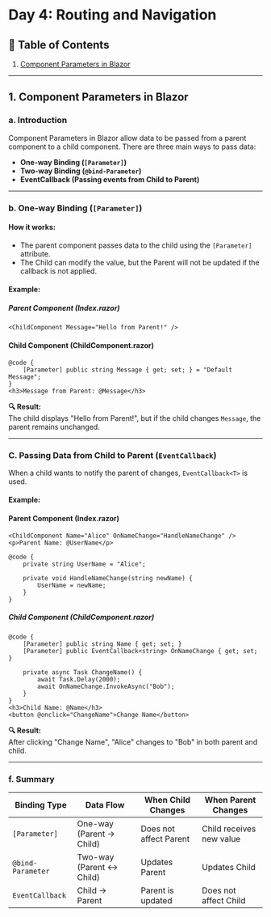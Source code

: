 # Day 4: Routing and Navigation

## 📖 Table of Contents

1. [Component Parameters in Blazor](#component-parameters)

---

## <a id="component-parameters">1. Component Parameters in Blazor</a>

### a. Introduction

Component Parameters in Blazor allow data to be passed from a parent component to a child component. There are three main ways to pass data:

- **One-way Binding (`[Parameter]`)**
- **Two-way Binding (`@bind-Parameter`)**
- **EventCallback (Passing events from Child to Parent)**

---

### b. One-way Binding (`[Parameter]`)

#### **How it works:**

- The parent component passes data to the child using the `[Parameter]` attribute.
- The Child can modify the value, but the Parent will not be updated if the callback is not applied.

#### **Example:**

##### **Parent Component (Index.razor)**

```razor
<ChildComponent Message="Hello from Parent!" />
```

#### **Child Component (ChildComponent.razor)**

```razor
@code {
    [Parameter] public string Message { get; set; } = "Default Message";
}
<h3>Message from Parent: @Message</h3>
```

**🔍 Result:**  
The child displays "Hello from Parent!", but if the child changes `Message`, the parent remains unchanged.

---

### C. Passing Data from Child to Parent (`EventCallback`)

When a child wants to notify the parent of changes, `EventCallback<T>` is used.

#### **Example:**

#### **Parent Component (Index.razor)**

```razor
<ChildComponent Name="Alice" OnNameChange="HandleNameChange" />
<p>Parent Name: @UserName</p>

@code {
    private string UserName = "Alice";

    private void HandleNameChange(string newName) {
        UserName = newName;
    }
}
```

##### **Child Component (ChildComponent.razor)**

```razor
@code {
    [Parameter] public string Name { get; set; }
    [Parameter] public EventCallback<string> OnNameChange { get; set; }

    private async Task ChangeName() {
        await Task.Delay(2000);
        await OnNameChange.InvokeAsync("Bob");
    }
}
<h3>Child Name: @Name</h3>
<button @onclick="ChangeName">Change Name</button>
```

**🔍 Result:**  
After clicking "Change Name", "Alice" changes to "Bob" in both parent and child.

---

### f. Summary

| **Binding Type**  | **Data Flow**            | **When Child Changes** | **When Parent Changes**  |
| ----------------- | ------------------------ | ---------------------- | ------------------------ |
| `[Parameter]`     | One-way (Parent → Child) | Does not affect Parent | Child receives new value |
| `@bind-Parameter` | Two-way (Parent ↔ Child) | Updates Parent         | Updates Child            |
| `EventCallback`   | Child → Parent           | Parent is updated      | Does not affect Child    |
